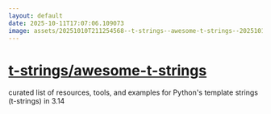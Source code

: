 ```yaml
---
layout: default
date: 2025-10-11T17:07:06.109073
image: assets/20251010T211254568--t-strings--awesome-t-strings--20251010T212414321--cropped.png
---
```


# [t-strings/awesome-t-strings](https://github.com/t-strings/awesome-t-strings)

curated list of resources, tools, and examples for Python's template strings (t-strings) in 3.14
